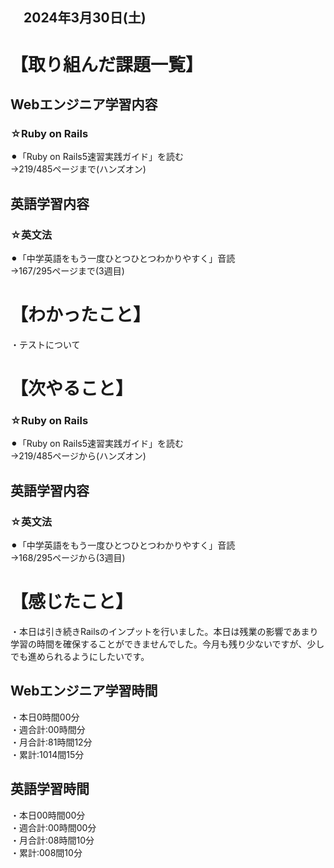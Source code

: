 ## 　2024年3月30日(土)
# 【取り組んだ課題一覧】
## Webエンジニア学習内容
### ☆Ruby on Rails
⚫︎「Ruby on Rails5速習実践ガイド」を読む<br>
→219/485ページまで(ハンズオン)<br>
## 英語学習内容
### ☆英文法
⚫︎「中学英語をもう一度ひとつひとつわかりやすく」音読<br>
→167/295ページまで(3週目)<br>
# 【わかったこと】
・テストについて<br>
# 【次やること】
### ☆Ruby on Rails
⚫︎「Ruby on Rails5速習実践ガイド」を読む<br>
→219/485ページから(ハンズオン)<br>
## 英語学習内容
### ☆英文法
⚫︎「中学英語をもう一度ひとつひとつわかりやすく」音読<br>
→168/295ページから(3週目)<br>
# 【感じたこと】
・本日は引き続きRailsのインプットを行いました。本日は残業の影響であまり学習の時間を確保することができませんでした。今月も残り少ないですが、少しでも進められるようにしたいです。<br>
## Webエンジニア学習時間
・本日0時間00分<br>
・週合計:00時間分<br>
・月合計:81時間12分<br>
・累計:1014間15分<br>
## 英語学習時間
・本日00時間00分<br>
・週合計:00時間00分<br>
・月合計:08時間10分<br>
・累計:008間10分<br>

